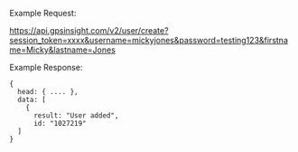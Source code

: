 Example Request:

https://api.gpsinsight.com/v2/user/create?session_token=xxxx&username=mickyjones&password=testing123&firstname=Micky&lastname=Jones

Example Response:

    {
      head: { .... },
      data: [
        {
          result: "User added",
          id: "1027219"
      ]
    }

